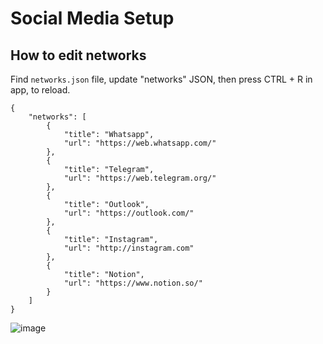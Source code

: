 # Social Media Setup

## How to edit networks
Find `networks.json` file, update "networks" JSON, then press CTRL + R in app, to reload.

```
{
    "networks": [
        {
            "title": "Whatsapp",
            "url": "https://web.whatsapp.com/"
        },
        {
            "title": "Telegram",
            "url": "https://web.telegram.org/"
        },
        {
            "title": "Outlook",
            "url": "https://outlook.com/"
        },
        {
            "title": "Instagram",
            "url": "http://instagram.com"
        },
        {
            "title": "Notion",
            "url": "https://www.notion.so/"
        }
    ]
}

```


![image](https://user-images.githubusercontent.com/32282846/231010154-6d7bcd22-e364-48d6-bd28-d7abeefba75c.png)
